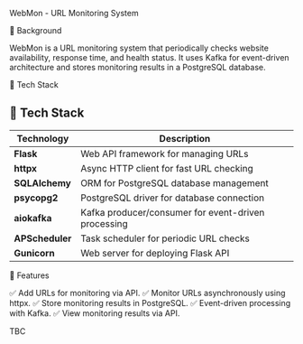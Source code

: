 WebMon - URL Monitoring System

📌 Background

WebMon is a URL monitoring system that periodically checks website availability, response time, and health status. 
It uses Kafka for event-driven architecture and stores monitoring results in a PostgreSQL database.

🚀 Tech Stack

## 🚀 Tech Stack

| Technology     | Description                                      |
|--------------|--------------------------------------------------|
| **Flask**     | Web API framework for managing URLs            |
| **httpx**     | Async HTTP client for fast URL checking        |
| **SQLAlchemy** | ORM for PostgreSQL database management        |
| **psycopg2**  | PostgreSQL driver for database connection      |
| **aiokafka**  | Kafka producer/consumer for event-driven processing |
| **APScheduler** | Task scheduler for periodic URL checks      |
| **Gunicorn**  | Web server for deploying Flask API             |

📖 Features

✅ Add URLs for monitoring via API.
✅ Monitor URLs asynchronously using httpx.
✅ Store monitoring results in PostgreSQL.
✅ Event-driven processing with Kafka.
✅ View monitoring results via API.

TBC